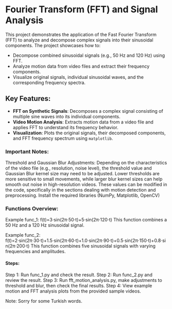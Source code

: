 # Fourier Transform (FFT) and Signal Analysis
This project demonstrates the application of the Fast Fourier Transform (FFT) to analyze and decompose complex signals into their sinusoidal components. The project showcases how to:
- Decompose combined sinusoidal signals (e.g., 50 Hz and 120 Hz) using FFT.
- Analyze motion data from video files and extract their frequency components.
- Visualize original signals, individual sinusoidal waves, and the corresponding frequency spectra.

## Key Features:
- **FFT on Synthetic Signals**: Decomposes a complex signal consisting of multiple sine waves into its individual components.
- **Video Motion Analysis**: Extracts motion data from a video file and applies FFT to understand its frequency behavior.
- **Visualization**: Plots the original signals, their decomposed components, and FFT frequency spectrum using `matplotlib`.

### Important Notes:
Threshold and Gaussian Blur Adjustments: Depending on the characteristics of the video file (e.g., resolution, noise level), the threshold value and Gaussian Blur kernel size may need to be adjusted. Lower thresholds are more sensitive to small movements, while larger blur kernel sizes can help smooth out noise in high-resolution videos.
These values can be modified in the code, specifically in the sections dealing with motion detection and preprocessing.
Install the required libraries (NumPy, Matplotlib, OpenCV)

### Functions Overview:
Example func_1: f(t)=3⋅sin(2π⋅50⋅t)+5⋅sin(2π⋅120⋅t)
This function combines a 50 Hz and a 120 Hz sinusoidal signal.

Example func_2: f(t)=2⋅sin(2π⋅30⋅t)+1.5⋅sin(2π⋅60⋅t)+1.0⋅sin(2π⋅90⋅t)+0.5⋅sin(2π⋅150⋅t)+0.8⋅sin(2π⋅200⋅t)
This function combines five sinusoidal signals with varying frequencies and amplitudes.

#### Steps:
Step 1: Run func_1.py and check the result.
Step 2: Run func_2.py and review the result.
Step 3: Run fft_motion_analysis.py, make adjustments to threshold and blur, then check the final results.
Step 4: View example motion and FFT analysis plots from the provided sample videos.

Note: Sorry for some Turkish words.
